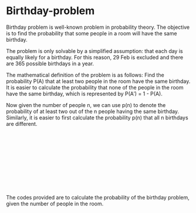 # Birthday-problem

Birthday problem is well-known problem in probability theory. The objective is to find the probability that some people in a room will have the same birthday. 

The problem is only solvable by a simplified assumption: that each day is equally likely for a birthday. For this reason, 29 Feb is excluded and there are 365 possible birthdays in a year.

The mathematical definition of the problem is as follows:
Find the probability P(A) that at least two people in the room have the same birthday. It is easier to calculate the probability that none of the people in the room have the same birthday, which is represented by P(A′) = 1 - P(A).

Now given the number of people n, we can use p(n) to denote the probability of at least two out of the n people having the same birthday. Similarly, it is easier to first calculate the probability p(n) that all n birthdays are different. 
<svg xmlns:xlink="http://www.w3.org/1999/xlink" width="60.813ex" height="22.176ex" style="vertical-align: -10.505ex;" viewBox="0 -5025.1 26183.5 9547.9" role="img" focusable="false" xmlns="http://www.w3.org/2000/svg" aria-labelledby="MathJax-SVG-1-Title">
<title id="MathJax-SVG-1-Title">{\displaystyle {\begin{aligned}{\bar {p}}(n)&amp;=1\times \left(1-{\frac {1}{365}}\right)\times \left(1-{\frac {2}{365}}\right)\times \cdots \times \left(1-{\frac {n-1}{365}}\right)\\[6pt]&amp;={\frac {365\times 364\times \cdots \times (365-n+1)}{365^{n}}}\\[6pt]&amp;={\frac {365!}{365^{n}(365-n)!}}={\frac {n!\cdot {\binom {365}{n}}}{365^{n}}}={\frac {_{365}P_{n}}{365^{n}}}\end{aligned}}}</title>
<defs aria-hidden="true">
<path stroke-width="1" id="E1-MJMATHI-70" d="M23 287Q24 290 25 295T30 317T40 348T55 381T75 411T101 433T134 442Q209 442 230 378L240 387Q302 442 358 442Q423 442 460 395T497 281Q497 173 421 82T249 -10Q227 -10 210 -4Q199 1 187 11T168 28L161 36Q160 35 139 -51T118 -138Q118 -144 126 -145T163 -148H188Q194 -155 194 -157T191 -175Q188 -187 185 -190T172 -194Q170 -194 161 -194T127 -193T65 -192Q-5 -192 -24 -194H-32Q-39 -187 -39 -183Q-37 -156 -26 -148H-6Q28 -147 33 -136Q36 -130 94 103T155 350Q156 355 156 364Q156 405 131 405Q109 405 94 377T71 316T59 280Q57 278 43 278H29Q23 284 23 287ZM178 102Q200 26 252 26Q282 26 310 49T356 107Q374 141 392 215T411 325V331Q411 405 350 405Q339 405 328 402T306 393T286 380T269 365T254 350T243 336T235 326L232 322Q232 321 229 308T218 264T204 212Q178 106 178 102Z"></path>
<path stroke-width="1" id="E1-MJMAIN-AF" d="M69 544V590H430V544H69Z"></path>
<path stroke-width="1" id="E1-MJMAIN-28" d="M94 250Q94 319 104 381T127 488T164 576T202 643T244 695T277 729T302 750H315H319Q333 750 333 741Q333 738 316 720T275 667T226 581T184 443T167 250T184 58T225 -81T274 -167T316 -220T333 -241Q333 -250 318 -250H315H302L274 -226Q180 -141 137 -14T94 250Z"></path>
<path stroke-width="1" id="E1-MJMATHI-6E" d="M21 287Q22 293 24 303T36 341T56 388T89 425T135 442Q171 442 195 424T225 390T231 369Q231 367 232 367L243 378Q304 442 382 442Q436 442 469 415T503 336T465 179T427 52Q427 26 444 26Q450 26 453 27Q482 32 505 65T540 145Q542 153 560 153Q580 153 580 145Q580 144 576 130Q568 101 554 73T508 17T439 -10Q392 -10 371 17T350 73Q350 92 386 193T423 345Q423 404 379 404H374Q288 404 229 303L222 291L189 157Q156 26 151 16Q138 -11 108 -11Q95 -11 87 -5T76 7T74 17Q74 30 112 180T152 343Q153 348 153 366Q153 405 129 405Q91 405 66 305Q60 285 60 284Q58 278 41 278H27Q21 284 21 287Z"></path>
<path stroke-width="1" id="E1-MJMAIN-29" d="M60 749L64 750Q69 750 74 750H86L114 726Q208 641 251 514T294 250Q294 182 284 119T261 12T224 -76T186 -143T145 -194T113 -227T90 -246Q87 -249 86 -250H74Q66 -250 63 -250T58 -247T55 -238Q56 -237 66 -225Q221 -64 221 250T66 725Q56 737 55 738Q55 746 60 749Z"></path>
<path stroke-width="1" id="E1-MJMAIN-3D" d="M56 347Q56 360 70 367H707Q722 359 722 347Q722 336 708 328L390 327H72Q56 332 56 347ZM56 153Q56 168 72 173H708Q722 163 722 153Q722 140 707 133H70Q56 140 56 153Z"></path>
<path stroke-width="1" id="E1-MJMAIN-31" d="M213 578L200 573Q186 568 160 563T102 556H83V602H102Q149 604 189 617T245 641T273 663Q275 666 285 666Q294 666 302 660V361L303 61Q310 54 315 52T339 48T401 46H427V0H416Q395 3 257 3Q121 3 100 0H88V46H114Q136 46 152 46T177 47T193 50T201 52T207 57T213 61V578Z"></path>
<path stroke-width="1" id="E1-MJMAIN-D7" d="M630 29Q630 9 609 9Q604 9 587 25T493 118L389 222L284 117Q178 13 175 11Q171 9 168 9Q160 9 154 15T147 29Q147 36 161 51T255 146L359 250L255 354Q174 435 161 449T147 471Q147 480 153 485T168 490Q173 490 175 489Q178 487 284 383L389 278L493 382Q570 459 587 475T609 491Q630 491 630 471Q630 464 620 453T522 355L418 250L522 145Q606 61 618 48T630 29Z"></path>
<path stroke-width="1" id="E1-MJMAIN-2212" d="M84 237T84 250T98 270H679Q694 262 694 250T679 230H98Q84 237 84 250Z"></path>
<path stroke-width="1" id="E1-MJMAIN-33" d="M127 463Q100 463 85 480T69 524Q69 579 117 622T233 665Q268 665 277 664Q351 652 390 611T430 522Q430 470 396 421T302 350L299 348Q299 347 308 345T337 336T375 315Q457 262 457 175Q457 96 395 37T238 -22Q158 -22 100 21T42 130Q42 158 60 175T105 193Q133 193 151 175T169 130Q169 119 166 110T159 94T148 82T136 74T126 70T118 67L114 66Q165 21 238 21Q293 21 321 74Q338 107 338 175V195Q338 290 274 322Q259 328 213 329L171 330L168 332Q166 335 166 348Q166 366 174 366Q202 366 232 371Q266 376 294 413T322 525V533Q322 590 287 612Q265 626 240 626Q208 626 181 615T143 592T132 580H135Q138 579 143 578T153 573T165 566T175 555T183 540T186 520Q186 498 172 481T127 463Z"></path>
<path stroke-width="1" id="E1-MJMAIN-36" d="M42 313Q42 476 123 571T303 666Q372 666 402 630T432 550Q432 525 418 510T379 495Q356 495 341 509T326 548Q326 592 373 601Q351 623 311 626Q240 626 194 566Q147 500 147 364L148 360Q153 366 156 373Q197 433 263 433H267Q313 433 348 414Q372 400 396 374T435 317Q456 268 456 210V192Q456 169 451 149Q440 90 387 34T253 -22Q225 -22 199 -14T143 16T92 75T56 172T42 313ZM257 397Q227 397 205 380T171 335T154 278T148 216Q148 133 160 97T198 39Q222 21 251 21Q302 21 329 59Q342 77 347 104T352 209Q352 289 347 316T329 361Q302 397 257 397Z"></path>
<path stroke-width="1" id="E1-MJMAIN-35" d="M164 157Q164 133 148 117T109 101H102Q148 22 224 22Q294 22 326 82Q345 115 345 210Q345 313 318 349Q292 382 260 382H254Q176 382 136 314Q132 307 129 306T114 304Q97 304 95 310Q93 314 93 485V614Q93 664 98 664Q100 666 102 666Q103 666 123 658T178 642T253 634Q324 634 389 662Q397 666 402 666Q410 666 410 648V635Q328 538 205 538Q174 538 149 544L139 546V374Q158 388 169 396T205 412T256 420Q337 420 393 355T449 201Q449 109 385 44T229 -22Q148 -22 99 32T50 154Q50 178 61 192T84 210T107 214Q132 214 148 197T164 157Z"></path>
<path stroke-width="1" id="E1-MJSZ3-28" d="M701 -940Q701 -943 695 -949H664Q662 -947 636 -922T591 -879T537 -818T475 -737T412 -636T350 -511T295 -362T250 -186T221 17T209 251Q209 962 573 1361Q596 1386 616 1405T649 1437T664 1450H695Q701 1444 701 1441Q701 1436 681 1415T629 1356T557 1261T476 1118T400 927T340 675T308 359Q306 321 306 250Q306 -139 400 -430T690 -924Q701 -936 701 -940Z"></path>
<path stroke-width="1" id="E1-MJSZ3-29" d="M34 1438Q34 1446 37 1448T50 1450H56H71Q73 1448 99 1423T144 1380T198 1319T260 1238T323 1137T385 1013T440 864T485 688T514 485T526 251Q526 134 519 53Q472 -519 162 -860Q139 -885 119 -904T86 -936T71 -949H56Q43 -949 39 -947T34 -937Q88 -883 140 -813Q428 -430 428 251Q428 453 402 628T338 922T245 1146T145 1309T46 1425Q44 1427 42 1429T39 1433T36 1436L34 1438Z"></path>
<path stroke-width="1" id="E1-MJMAIN-32" d="M109 429Q82 429 66 447T50 491Q50 562 103 614T235 666Q326 666 387 610T449 465Q449 422 429 383T381 315T301 241Q265 210 201 149L142 93L218 92Q375 92 385 97Q392 99 409 186V189H449V186Q448 183 436 95T421 3V0H50V19V31Q50 38 56 46T86 81Q115 113 136 137Q145 147 170 174T204 211T233 244T261 278T284 308T305 340T320 369T333 401T340 431T343 464Q343 527 309 573T212 619Q179 619 154 602T119 569T109 550Q109 549 114 549Q132 549 151 535T170 489Q170 464 154 447T109 429Z"></path>
<path stroke-width="1" id="E1-MJMAIN-22EF" d="M78 250Q78 274 95 292T138 310Q162 310 180 294T199 251Q199 226 182 208T139 190T96 207T78 250ZM525 250Q525 274 542 292T585 310Q609 310 627 294T646 251Q646 226 629 208T586 190T543 207T525 250ZM972 250Q972 274 989 292T1032 310Q1056 310 1074 294T1093 251Q1093 226 1076 208T1033 190T990 207T972 250Z"></path>
<path stroke-width="1" id="E1-MJMAIN-34" d="M462 0Q444 3 333 3Q217 3 199 0H190V46H221Q241 46 248 46T265 48T279 53T286 61Q287 63 287 115V165H28V211L179 442Q332 674 334 675Q336 677 355 677H373L379 671V211H471V165H379V114Q379 73 379 66T385 54Q393 47 442 46H471V0H462ZM293 211V545L74 212L183 211H293Z"></path>
<path stroke-width="1" id="E1-MJMAIN-2B" d="M56 237T56 250T70 270H369V420L370 570Q380 583 389 583Q402 583 409 568V270H707Q722 262 722 250T707 230H409V-68Q401 -82 391 -82H389H387Q375 -82 369 -68V230H70Q56 237 56 250Z"></path>
<path stroke-width="1" id="E1-MJMAIN-21" d="M78 661Q78 682 96 699T138 716T180 700T199 661Q199 654 179 432T158 206Q156 198 139 198Q121 198 119 206Q118 209 98 431T78 661ZM79 61Q79 89 97 105T141 121Q164 119 181 104T198 61Q198 31 181 16T139 1Q114 1 97 16T79 61Z"></path>
<path stroke-width="1" id="E1-MJMAIN-22C5" d="M78 250Q78 274 95 292T138 310Q162 310 180 294T199 251Q199 226 182 208T139 190T96 207T78 250Z"></path>
<path stroke-width="1" id="E1-MJSZ1-28" d="M152 251Q152 646 388 850H416Q422 844 422 841Q422 837 403 816T357 753T302 649T255 482T236 250Q236 124 255 19T301 -147T356 -251T403 -315T422 -340Q422 -343 416 -349H388Q359 -325 332 -296T271 -213T212 -97T170 56T152 251Z"></path>
<path stroke-width="1" id="E1-MJSZ1-29" d="M305 251Q305 -145 69 -349H56Q43 -349 39 -347T35 -338Q37 -333 60 -307T108 -239T160 -136T204 27T221 250T204 473T160 636T108 740T60 807T35 839Q35 850 50 850H56H69Q197 743 256 566Q305 425 305 251Z"></path>
<path stroke-width="1" id="E1-MJMATHI-50" d="M287 628Q287 635 230 637Q206 637 199 638T192 648Q192 649 194 659Q200 679 203 681T397 683Q587 682 600 680Q664 669 707 631T751 530Q751 453 685 389Q616 321 507 303Q500 302 402 301H307L277 182Q247 66 247 59Q247 55 248 54T255 50T272 48T305 46H336Q342 37 342 35Q342 19 335 5Q330 0 319 0Q316 0 282 1T182 2Q120 2 87 2T51 1Q33 1 33 11Q33 13 36 25Q40 41 44 43T67 46Q94 46 127 49Q141 52 146 61Q149 65 218 339T287 628ZM645 554Q645 567 643 575T634 597T609 619T560 635Q553 636 480 637Q463 637 445 637T416 636T404 636Q391 635 386 627Q384 621 367 550T332 412T314 344Q314 342 395 342H407H430Q542 342 590 392Q617 419 631 471T645 554Z"></path>
</defs>
<g stroke="currentColor" fill="currentColor" stroke-width="0" transform="matrix(1 0 0 -1 0 0)" aria-hidden="true">
<g transform="translate(167,0)">
<g transform="translate(-11,0)">
<g transform="translate(0,3440)">
 <use xlink:href="#E1-MJMATHI-70" x="0" y="0"></use>
 <use xlink:href="#E1-MJMAIN-AF" x="84" y="8"></use>
 <use xlink:href="#E1-MJMAIN-28" x="585" y="0"></use>
 <use xlink:href="#E1-MJMATHI-6E" x="974" y="0"></use>
 <use xlink:href="#E1-MJMAIN-29" x="1575" y="0"></use>
</g>
</g>
<g transform="translate(1954,0)">
<g transform="translate(0,3440)">
 <use xlink:href="#E1-MJMAIN-3D" x="277" y="0"></use>
 <use xlink:href="#E1-MJMAIN-31" x="1334" y="0"></use>
 <use xlink:href="#E1-MJMAIN-D7" x="2056" y="0"></use>
<g transform="translate(3057,0)">
 <use xlink:href="#E1-MJSZ3-28"></use>
<g transform="translate(736,0)">
 <use xlink:href="#E1-MJMAIN-31" x="0" y="0"></use>
 <use xlink:href="#E1-MJMAIN-2212" x="722" y="0"></use>
<g transform="translate(1723,0)">
<g transform="translate(120,0)">
<rect stroke="none" width="1621" height="60" x="0" y="220"></rect>
 <use xlink:href="#E1-MJMAIN-31" x="560" y="676"></use>
<g transform="translate(60,-687)">
 <use xlink:href="#E1-MJMAIN-33"></use>
 <use xlink:href="#E1-MJMAIN-36" x="500" y="0"></use>
 <use xlink:href="#E1-MJMAIN-35" x="1001" y="0"></use>
</g>
</g>
</g>
</g>
 <use xlink:href="#E1-MJSZ3-29" x="4321" y="-1"></use>
</g>
 <use xlink:href="#E1-MJMAIN-D7" x="8337" y="0"></use>
<g transform="translate(9338,0)">
 <use xlink:href="#E1-MJSZ3-28"></use>
<g transform="translate(736,0)">
 <use xlink:href="#E1-MJMAIN-31" x="0" y="0"></use>
 <use xlink:href="#E1-MJMAIN-2212" x="722" y="0"></use>
<g transform="translate(1723,0)">
<g transform="translate(120,0)">
<rect stroke="none" width="1621" height="60" x="0" y="220"></rect>
 <use xlink:href="#E1-MJMAIN-32" x="560" y="676"></use>
<g transform="translate(60,-687)">
 <use xlink:href="#E1-MJMAIN-33"></use>
 <use xlink:href="#E1-MJMAIN-36" x="500" y="0"></use>
 <use xlink:href="#E1-MJMAIN-35" x="1001" y="0"></use>
</g>
</g>
</g>
</g>
 <use xlink:href="#E1-MJSZ3-29" x="4321" y="-1"></use>
</g>
 <use xlink:href="#E1-MJMAIN-D7" x="14618" y="0"></use>
 <use xlink:href="#E1-MJMAIN-22EF" x="15619" y="0"></use>
 <use xlink:href="#E1-MJMAIN-D7" x="17014" y="0"></use>
<g transform="translate(18014,0)">
 <use xlink:href="#E1-MJSZ3-28"></use>
<g transform="translate(736,0)">
 <use xlink:href="#E1-MJMAIN-31" x="0" y="0"></use>
 <use xlink:href="#E1-MJMAIN-2212" x="722" y="0"></use>
<g transform="translate(1723,0)">
<g transform="translate(120,0)">
<rect stroke="none" width="2443" height="60" x="0" y="220"></rect>
<g transform="translate(60,676)">
 <use xlink:href="#E1-MJMATHI-6E" x="0" y="0"></use>
 <use xlink:href="#E1-MJMAIN-2212" x="822" y="0"></use>
 <use xlink:href="#E1-MJMAIN-31" x="1823" y="0"></use>
</g>
<g transform="translate(471,-687)">
 <use xlink:href="#E1-MJMAIN-33"></use>
 <use xlink:href="#E1-MJMAIN-36" x="500" y="0"></use>
 <use xlink:href="#E1-MJMAIN-35" x="1001" y="0"></use>
</g>
</g>
</g>
</g>
 <use xlink:href="#E1-MJSZ3-29" x="5143" y="-1"></use>
</g>
</g>
<g transform="translate(0,68)">
 <use xlink:href="#E1-MJMAIN-3D" x="277" y="0"></use>
<g transform="translate(1334,0)">
<g transform="translate(120,0)">
<rect stroke="none" width="13791" height="60" x="0" y="220"></rect>
<g transform="translate(60,770)">
 <use xlink:href="#E1-MJMAIN-33"></use>
 <use xlink:href="#E1-MJMAIN-36" x="500" y="0"></use>
 <use xlink:href="#E1-MJMAIN-35" x="1001" y="0"></use>
 <use xlink:href="#E1-MJMAIN-D7" x="1723" y="0"></use>
<g transform="translate(2724,0)">
 <use xlink:href="#E1-MJMAIN-33"></use>
 <use xlink:href="#E1-MJMAIN-36" x="500" y="0"></use>
 <use xlink:href="#E1-MJMAIN-34" x="1001" y="0"></use>
</g>
 <use xlink:href="#E1-MJMAIN-D7" x="4448" y="0"></use>
 <use xlink:href="#E1-MJMAIN-22EF" x="5448" y="0"></use>
 <use xlink:href="#E1-MJMAIN-D7" x="6843" y="0"></use>
 <use xlink:href="#E1-MJMAIN-28" x="7844" y="0"></use>
<g transform="translate(8233,0)">
 <use xlink:href="#E1-MJMAIN-33"></use>
 <use xlink:href="#E1-MJMAIN-36" x="500" y="0"></use>
 <use xlink:href="#E1-MJMAIN-35" x="1001" y="0"></use>
</g>
 <use xlink:href="#E1-MJMAIN-2212" x="9957" y="0"></use>
 <use xlink:href="#E1-MJMATHI-6E" x="10958" y="0"></use>
 <use xlink:href="#E1-MJMAIN-2B" x="11781" y="0"></use>
 <use xlink:href="#E1-MJMAIN-31" x="12781" y="0"></use>
 <use xlink:href="#E1-MJMAIN-29" x="13282" y="0"></use>
</g>
<g transform="translate(5882,-728)">
 <use xlink:href="#E1-MJMAIN-33"></use>
 <use xlink:href="#E1-MJMAIN-36" x="500" y="0"></use>
 <use xlink:href="#E1-MJMAIN-35" x="1001" y="0"></use>
 <use transform="scale(0.707)" xlink:href="#E1-MJMATHI-6E" x="2123" y="557"></use>
</g>
</g>
</g>
</g>
<g transform="translate(0,-3370)">
 <use xlink:href="#E1-MJMAIN-3D" x="277" y="0"></use>
<g transform="translate(1334,0)">
<g transform="translate(120,0)">
<rect stroke="none" width="6528" height="60" x="0" y="220"></rect>
<g transform="translate(2374,676)">
 <use xlink:href="#E1-MJMAIN-33"></use>
 <use xlink:href="#E1-MJMAIN-36" x="500" y="0"></use>
 <use xlink:href="#E1-MJMAIN-35" x="1001" y="0"></use>
 <use xlink:href="#E1-MJMAIN-21" x="1501" y="0"></use>
</g>
<g transform="translate(60,-771)">
 <use xlink:href="#E1-MJMAIN-33"></use>
 <use xlink:href="#E1-MJMAIN-36" x="500" y="0"></use>
 <use xlink:href="#E1-MJMAIN-35" x="1001" y="0"></use>
 <use transform="scale(0.707)" xlink:href="#E1-MJMATHI-6E" x="2123" y="557"></use>
 <use xlink:href="#E1-MJMAIN-28" x="2026" y="0"></use>
<g transform="translate(2415,0)">
 <use xlink:href="#E1-MJMAIN-33"></use>
 <use xlink:href="#E1-MJMAIN-36" x="500" y="0"></use>
 <use xlink:href="#E1-MJMAIN-35" x="1001" y="0"></use>
</g>
 <use xlink:href="#E1-MJMAIN-2212" x="4139" y="0"></use>
 <use xlink:href="#E1-MJMATHI-6E" x="5140" y="0"></use>
 <use xlink:href="#E1-MJMAIN-29" x="5740" y="0"></use>
 <use xlink:href="#E1-MJMAIN-21" x="6130" y="0"></use>
</g>
</g>
</g>
 <use xlink:href="#E1-MJMAIN-3D" x="8380" y="0"></use>
<g transform="translate(9436,0)">
<g transform="translate(120,0)">
<rect stroke="none" width="3700" height="60" x="0" y="220"></rect>
<g transform="translate(60,872)">
 <use xlink:href="#E1-MJMATHI-6E" x="0" y="0"></use>
 <use xlink:href="#E1-MJMAIN-21" x="600" y="0"></use>
 <use xlink:href="#E1-MJMAIN-22C5" x="1101" y="0"></use>
<g transform="translate(1601,0)">
 <use xlink:href="#E1-MJSZ1-28" x="0" y="-1"></use>
<g transform="translate(458,0)">
<g transform="translate(0,443)">
 <use transform="scale(0.707)" xlink:href="#E1-MJMAIN-33"></use>
 <use transform="scale(0.707)" xlink:href="#E1-MJMAIN-36" x="500" y="0"></use>
 <use transform="scale(0.707)" xlink:href="#E1-MJMAIN-35" x="1001" y="0"></use>
</g>
 <use transform="scale(0.707)" xlink:href="#E1-MJMATHI-6E" x="450" y="-488"></use>
</g>
 <use xlink:href="#E1-MJSZ1-29" x="1520" y="-1"></use>
</g>
</g>
<g transform="translate(837,-728)">
 <use xlink:href="#E1-MJMAIN-33"></use>
 <use xlink:href="#E1-MJMAIN-36" x="500" y="0"></use>
 <use xlink:href="#E1-MJMAIN-35" x="1001" y="0"></use>
 <use transform="scale(0.707)" xlink:href="#E1-MJMATHI-6E" x="2123" y="557"></use>
</g>
</g>
</g>
 <use xlink:href="#E1-MJMAIN-3D" x="13655" y="0"></use>
<g transform="translate(14711,0)">
<g transform="translate(120,0)">
<rect stroke="none" width="2448" height="60" x="0" y="220"></rect>
<g transform="translate(60,685)">
<g transform="translate(0,-150)">
 <use transform="scale(0.707)" xlink:href="#E1-MJMAIN-33"></use>
 <use transform="scale(0.707)" xlink:href="#E1-MJMAIN-36" x="500" y="0"></use>
 <use transform="scale(0.707)" xlink:href="#E1-MJMAIN-35" x="1001" y="0"></use>
</g>
<g transform="translate(1161,0)">
 <use xlink:href="#E1-MJMATHI-50" x="0" y="0"></use>
 <use transform="scale(0.707)" xlink:href="#E1-MJMATHI-6E" x="908" y="-213"></use>
</g>
</g>
<g transform="translate(211,-728)">
 <use xlink:href="#E1-MJMAIN-33"></use>
 <use xlink:href="#E1-MJMAIN-36" x="500" y="0"></use>
 <use xlink:href="#E1-MJMAIN-35" x="1001" y="0"></use>
 <use transform="scale(0.707)" xlink:href="#E1-MJMATHI-6E" x="2123" y="557"></use>
</g>
</g>
</g>
</g>
</g>
</g>
</g>
</svg>
The codes provided are to calculate the probability of the birthday problem, given the number of people in the room. 
